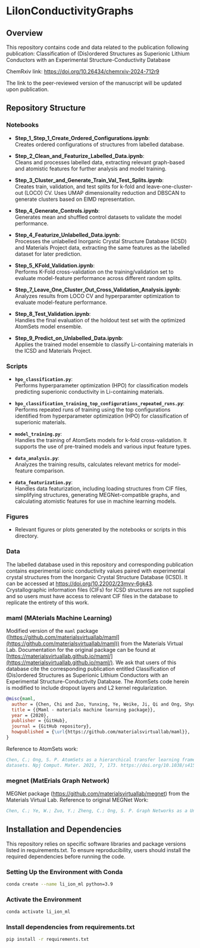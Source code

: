 # LiIonConductivityGraphs

## Overview
This repository contains code and data related to the publication following publication:
Classification of (Dis)ordered Structures as Superionic Lithium Conductors with an Experimental Structure-Conductivity Database

ChemRxiv link: https://doi.org/10.26434/chemrxiv-2024-712r9

The link to the peer-reviewed version of the manuscript will be updated upon publication.

## Repository Structure

### Notebooks

- **Step_1_Step_1_Create_Ordered_Configurations.ipynb**:  
  Creates ordered configurations of structures from labelled database. 

- **Step_2_Clean_and_Featurize_Labelled_Data.ipynb**:  
  Cleans and processes labelled data, extracting relevant graph-based and atomistic features for further analysis and model training. 
  
- **Step_3_Cluster_and_Generate_Train_Val_Test_Splits.ipynb**:  
  Creates train, validation, and test splits for k-fold and leave-one-cluster-out (LOCO) CV. Uses UMAP dimensionality reduction and DBSCAN to generate clusters based on ElMD representation. 
  
- **Step_4_Generate_Controls.ipynb**:  
  Generates mean and shuffled control datasets to validate the model performance.

- **Step_4_Featurize_Unlabelled_Data.ipynb**:  
  Processes the unlabelled Inorganic Crystal Structure Database (ICSD) and Materials Project data, extracting the same features as the labelled dataset for later prediction.

- **Step_5_KFold_Validation.ipynb**:  
  Performs K-Fold cross-validation on the training/validation set to evaluate model-feature performance across different random splits.

- **Step_7_Leave_One_Cluster_Out_Cross_Validation_Analysis.ipynb**:  
  Analyzes results from LOCO CV and hyperparamter optimization to evaluate model-feature performance.

- **Step_8_Test_Validation.ipynb**:  
  Handles the final evaluation of the holdout test set with the optimized AtomSets model ensemble.

- **Step_9_Predict_on_Unlabelled_Data.ipynb**:  
  Applies the trained model ensemble to classify Li-containing materials in the ICSD and Materials Project.

### Scripts

- **`hpo_classification.py`**:  
  Performs hyperparameter optimization (HPO) for classification models predicting superionic conductivity in Li-containing materials.

- **`hpo_classification_training_top_configurations_repeated_runs.py`**:  
  Performs repeated runs of training using the top configurations identified from hyperparameter optimization (HPO) for classification of superionic materials.

- **`model_training.py`**:  
  Handles the training of AtomSets models for k-fold cross-validation. It supports the use of pre-trained models and various input feature types.

- **`data_analysis.py`**:  
  Analyzes the training results, calculates relevant metrics for model-feature comparison.

- **`data_featurization.py`**:  
  Handles data featurization, including loading structures from CIF files, simplifying structures, generating MEGNet-compatible graphs, and calculating atomistic features for use in machine learning models.

### Figures

- Relevant figures or plots generated by the notebooks or scripts in this directory.

### Data
The labelled database used in this repository and corresponding publication contains experimental ionic conductivity values paired with experimental crystal structures from the Inorganic Crystal Structure Database (ICSD). It can be accessed at https://doi.org/10.22002/23mvv-6gk43. Crystallographic information files (CIFs) for ICSD structures are not supplied and so users must have access to relevant CIF files in the database to replicate the entirety of this work.
 
### maml (MAterials Machine Learning)

Modified version of the `maml` package ([https://github.com/materialsvirtuallab/maml](https://github.com/materialsvirtuallab/maml)) from the Materials Virtual Lab. Documentation for the original package can be found at [https://materialsvirtuallab.github.io/maml/](https://materialsvirtuallab.github.io/maml/). We ask that users of this database cite the corresponding publication entitled Classification of (Dis)ordered Structures as Superionic Lithium Conductors with an Experimental Structure-Conductivity Database. The AtomSets code herein is modified to include dropout layers and L2 kernel regularization.

```bibtex
@misc{maml,
  author = {Chen, Chi and Zuo, Yunxing, Ye, Weike, Ji, Qi and Ong, Shyue Ping},
  title = {{Maml - materials machine learning package}},
  year = {2020},
  publisher = {GitHub},
  journal = {GitHub repository},
  howpublished = {\url{https://github.com/materialsvirtuallab/maml}},
}
```

Reference to AtomSets work:
```bibtex
Chen, C.; Ong, S. P. AtomSets as a hierarchical transfer learning framework for small and large materials
datasets. Npj Comput. Mater. 2021, 7, 173. https://doi.org/10.1038/s41524-021-00639-w
```

### megnet (MatErials Graph Network)
 
  MEGNet package (https://github.com/materialsvirtuallab/megnet) from the Materials Virtual Lab.
  Reference to original MEGNet Work:
  ```bibtex
  Chen, C.; Ye, W.; Zuo, Y.; Zheng, C.; Ong, S. P. Graph Networks as a Universal Machine Learning Framework for Molecules and Crystals. Chem. Mater. 2019, 31 (9), 3564–3572. https://doi.org/10.1021/acs.chemmater.9b01294.
  ```

## Installation and Dependencies
This repository relies on specific software libraries and package versions listed in requirements.txt. To ensure reproducibility, users should install the required dependencies before running the code.

### Setting Up the Environment with Conda
```bash
conda create --name li_ion_ml python=3.9
```

### Activate the Environment
```bash
conda activate li_ion_ml
```

### Install dependencies from requirements.txt
```bash
pip install -r requirements.txt
```
